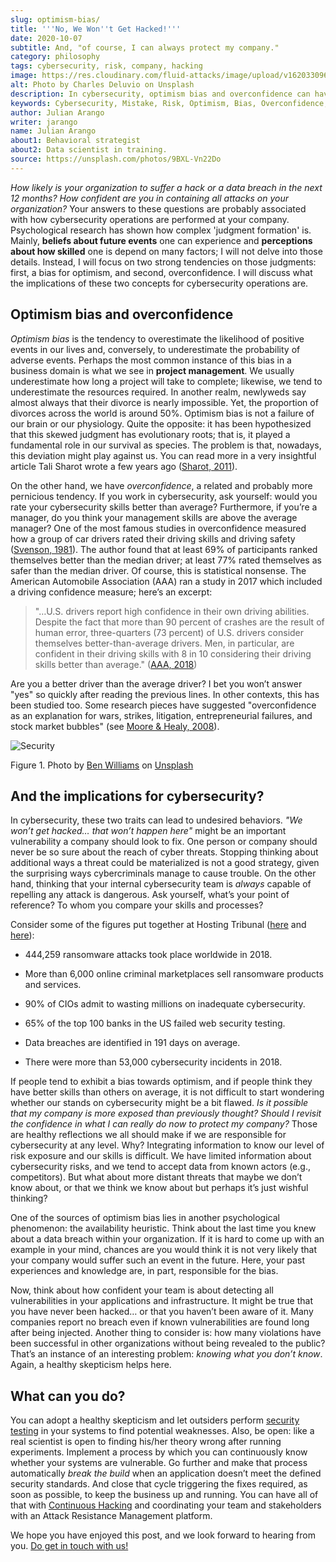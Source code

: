 ```yaml
---
slug: optimism-bias/
title: '''No, We Won''t Get Hacked!'''
date: 2020-10-07
subtitle: And, "of course, I can always protect my company."
category: philosophy
tags: cybersecurity, risk, company, hacking
image: https://res.cloudinary.com/fluid-attacks/image/upload/v1620330962/blog/optimism-bias/cover_or7kk2.webp
alt: Photo by Charles Deluvio on Unsplash
description: In cybersecurity, optimism bias and overconfidence can have pervasive consequences. I discuss them in this post.
keywords: Cybersecurity, Mistake, Risk, Optimism, Bias, Overconfidence, Ethical Hacking, Pentesting
author: Julian Arango
writer: jarango
name: Julian Arango
about1: Behavioral strategist
about2: Data scientist in training.
source: https://unsplash.com/photos/9BXL-Vn22Do
---
```


*How likely is your organization to suffer a hack or a data breach in
the next 12 months? How confident are you in containing all attacks on
your organization?* Your answers to these questions are probably
associated with how cybersecurity operations are performed at your
company. Psychological research has shown how complex 'judgment
formation' is. Mainly, **beliefs about future events** one can
experience and **perceptions about how skilled** one is depend on many
factors; I will not delve into those details. Instead, I will focus on
two strong tendencies on those judgments: first, a bias for optimism,
and second, overconfidence. I will discuss what the implications of
these two concepts for cybersecurity operations are.

## Optimism bias and overconfidence

*Optimism bias* is the tendency to overestimate the likelihood of
positive events in our lives and, conversely, to underestimate the
probability of adverse events. Perhaps the most common instance of this
bias in a business domain is what we see in **project management**. We
usually underestimate how long a project will take to complete;
likewise, we tend to underestimate the resources required. In another
realm, newlyweds say almost always that their divorce is nearly
impossible. Yet, the proportion of divorces across the world is around
50%. Optimism bias is not a failure of our brain or our physiology.
Quite the opposite: it has been hypothesized that this skewed judgment
has evolutionary roots; that is, it played a fundamental role in our
survival as species. The problem is that, nowadays, this deviation might
play against us. You can read more in a very insightful article Tali
Sharot wrote a few years ago
([Sharot, 2011](https://www.sciencedirect.com/science/article/pii/S0960982211011912)).

On the other hand, we have *overconfidence*, a related and probably more
pernicious tendency. If you work in cybersecurity, ask yourself: would
you rate your cybersecurity skills better than average? Furthermore, if
you’re a manager, do you think your management skills are above the
average manager? One of the most famous studies in overconfidence
measured how a group of car drivers rated their driving skills and
driving safety
([Svenson, 1981](https://www.gwern.net/docs/psychology/1981-svenson.pdf)).
The author found that at least 69% of participants ranked themselves
better than the median driver; at least 77% rated themselves as safer
than the median driver. Of course, this is statistical nonsense. The
American Automobile Association (AAA) ran a study in 2017 which included
a driving confidence measure; here’s an excerpt:

> "…​U.S. drivers report high confidence in their own driving abilities.
> Despite the fact that more than 90 percent of crashes are the result
> of human error, three-quarters (73 percent) of U.S. drivers consider
> themselves better-than-average drivers. Men, in particular, are
> confident in their driving skills with 8 in 10 considering their
> driving skills better than average."
> ([AAA, 2018](https://newsroom.aaa.com/2018/01/americans-willing-ride-fully-self-driving-cars/))

Are you a better driver than the average driver? I bet you won’t answer
"yes" so quickly after reading the previous lines. In other contexts,
this has been studied too. Some research pieces have suggested
"overconfidence as an explanation for wars, strikes, litigation,
entrepreneurial failures, and stock market bubbles" (see [Moore &
Healy, 2008](https://www.asc.ohio-state.edu/economics/healy/papers/Moore_Healy-TroubleWithOverconfidence.pdf)).

<div class="imgblock">

![Security](https://res.cloudinary.com/fluid-attacks/image/upload/v1620330960/blog/optimism-bias/security_e9c03q.webp)

<div class="title">

Figure 1. Photo by [Ben
Williams](https://unsplash.com/@d_one?utm_source=unsplash&utm_medium=referral&utm_content=creditCopyText)
on [Unsplash](https://unsplash.com/s/photos/animal-security?utm_source=unsplash&utm_medium=referral&utm_content=creditCopyText)

</div>

</div>

## And the implications for cybersecurity?

In cybersecurity, these two traits can lead to undesired behaviors. *"We
won’t get hacked… that won’t happen here"* might be an important
vulnerability a company should look to fix. One person or company should
never be so sure about the reach of cyber threats. Stopping thinking
about additional ways a threat could be materialized is not a good
strategy, given the surprising ways cybercriminals manage to cause
trouble. On the other hand, thinking that your internal cybersecurity
team is *always* capable of repelling any attack is dangerous. Ask
yourself, what’s your point of reference? To whom you compare your
skills and processes?

Consider some of the figures put together at Hosting Tribunal
([here](https://hostingtribunal.com/blog/hacking-statistics/#gref) and
[here](https://hostingtribunal.com/blog/cybersecurity-statistics/)):

- 444,259 ransomware attacks took place worldwide in 2018.

- More than 6,000 online criminal marketplaces sell ransomware
  products and services.

- 90% of CIOs admit to wasting millions on inadequate cybersecurity.

- 65% of the top 100 banks in the US failed web security testing.

- Data breaches are identified in 191 days on average.

- There were more than 53,000 cybersecurity incidents in 2018.

If people tend to exhibit a bias towards optimism, and if people think
they have better skills than others on average, it is not difficult to
start wondering whether our stands on cybersecurity might be a bit
flawed. *Is it possible that my company is more exposed than previously
thought?* *Should I revisit the confidence in what I can really do now
to protect my company?* Those are healthy reflections we all should make
if we are responsible for cybersecurity at any level. Why? Integrating
information to know our level of risk exposure and our skills is
difficult. We have limited information about cybersecurity risks, and we
tend to accept data from known actors (e.g., competitors). But what
about more distant threats that maybe we don’t know about, or that we
think we know about but perhaps it’s just wishful thinking?

One of the sources of optimism bias lies in another psychological
phenomenon: the availability heuristic. Think about the last time you
knew about a data breach within your organization. If it is hard to come
up with an example in your mind, chances are you would think it is not
very likely that your company would suffer such an event in the future.
Here, your past experiences and knowledge are, in part, responsible for
the bias.

Now, think about how confident your team is about detecting all
vulnerabilities in your applications and infrastructure. It might be
true that you have never been hacked…​ or that you haven’t been aware of
it. Many companies report no breach even if known vulnerabilities are
found long after being injected. Another thing to consider is: how many
violations have been successful in other organizations without being
revealed to the public? That’s an instance of an interesting problem:
*knowing what you don’t know*. Again, a healthy skepticism helps here.

## What can you do?

You can adopt a healthy skepticism and let outsiders
perform [security testing](../../security-testing/) in your systems
to find potential weaknesses. Also, be open: like a real scientist is
open to finding his/her theory wrong after running experiments.
Implement a process by which you can continuously know whether your
systems are vulnerable. Go further and make that process automatically
*break the build* when an application doesn’t meet the defined security
standards. And close that cycle triggering the fixes required, as soon
as possible, to keep the business up and running. You can have all of
that with [Continuous Hacking](../../services/continuous-hacking/) and
coordinating your team and stakeholders with an
Attack Resistance Management platform.

We hope you have enjoyed this post, and we look forward to hearing from
you. [Do get in touch with us\!](../../contact-us/)
